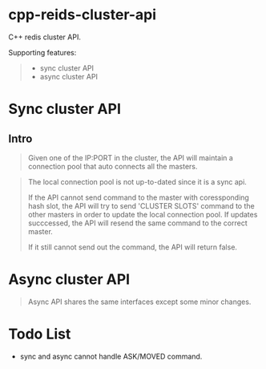 # cpp-reids-cluster-api
C++ redis cluster API.

Supporting features:
> * sync cluster API
> * async cluster API


# Sync cluster API
## Intro
> Given one of the IP:PORT in the cluster, the API will maintain a connection pool that auto connects all the masters.

> The local connection pool is not up-to-dated since it is a sync api.
> 
> If the API cannot send command to the master with coressponding hash slot, the API will try to send 'CLUSTER SLOTS' command to the other masters in order to update the local connection pool. If updates succcessed, the API will resend the same command to the correct master.
> 
> If it still cannot send out the command, the API will return false.

# Async cluster API
> Async API shares the same interfaces except some minor changes.
# Todo List
* sync and async cannot handle ASK/MOVED command.